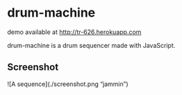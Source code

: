 # drum-machine

demo available at http://tr-626.herokuapp.com

drum-machine is a drum sequencer made with JavaScript.

## Screenshot
![A sequence](./screenshot.png “jammin”)
